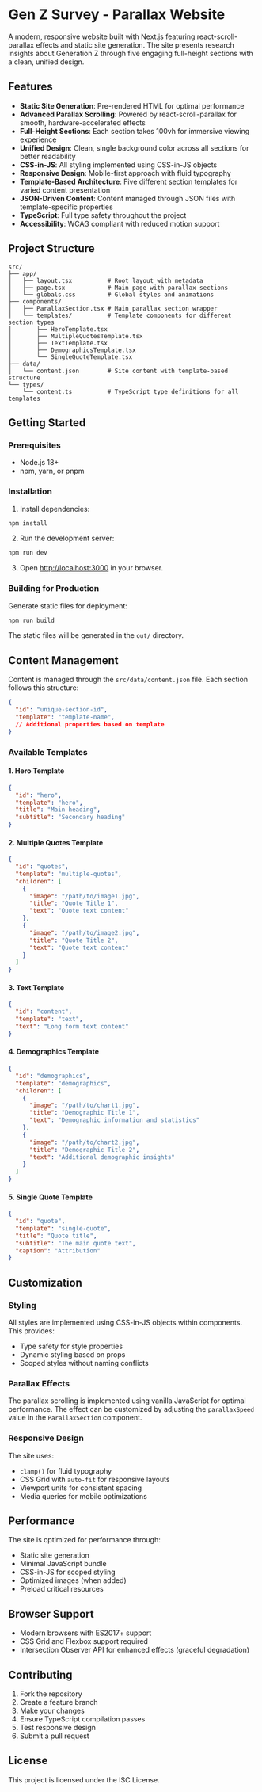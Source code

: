 # Gen Z Survey - Parallax Website

A modern, responsive website built with Next.js featuring react-scroll-parallax effects and static site generation. The site presents research insights about Generation Z through five engaging full-height sections with a clean, unified design.

## Features

- **Static Site Generation**: Pre-rendered HTML for optimal performance
- **Advanced Parallax Scrolling**: Powered by react-scroll-parallax for smooth, hardware-accelerated effects
- **Full-Height Sections**: Each section takes 100vh for immersive viewing experience
- **Unified Design**: Clean, single background color across all sections for better readability
- **CSS-in-JS**: All styling implemented using CSS-in-JS objects
- **Responsive Design**: Mobile-first approach with fluid typography
- **Template-Based Architecture**: Five different section templates for varied content presentation
- **JSON-Driven Content**: Content managed through JSON files with template-specific properties
- **TypeScript**: Full type safety throughout the project
- **Accessibility**: WCAG compliant with reduced motion support

## Project Structure

```
src/
├── app/
│   ├── layout.tsx          # Root layout with metadata
│   ├── page.tsx            # Main page with parallax sections
│   └── globals.css         # Global styles and animations
├── components/
│   ├── ParallaxSection.tsx # Main parallax section wrapper
│   └── templates/          # Template components for different section types
│       ├── HeroTemplate.tsx
│       ├── MultipleQuotesTemplate.tsx
│       ├── TextTemplate.tsx
│       ├── DemographicsTemplate.tsx
│       └── SingleQuoteTemplate.tsx
├── data/
│   └── content.json        # Site content with template-based structure
└── types/
    └── content.ts          # TypeScript type definitions for all templates
```

## Getting Started

### Prerequisites

- Node.js 18+ 
- npm, yarn, or pnpm

### Installation

1. Install dependencies:
```bash
npm install
```

2. Run the development server:
```bash
npm run dev
```

3. Open [http://localhost:3000](http://localhost:3000) in your browser.

### Building for Production

Generate static files for deployment:

```bash
npm run build
```

The static files will be generated in the `out/` directory.

## Content Management

Content is managed through the `src/data/content.json` file. Each section follows this structure:

```json
{
  "id": "unique-section-id",
  "template": "template-name",
  // Additional properties based on template
}
```

### Available Templates

#### 1. Hero Template
```json
{
  "id": "hero",
  "template": "hero",
  "title": "Main heading",
  "subtitle": "Secondary heading"
}
```

#### 2. Multiple Quotes Template
```json
{
  "id": "quotes",
  "template": "multiple-quotes",
  "children": [
    {
      "image": "/path/to/image1.jpg",
      "title": "Quote Title 1",
      "text": "Quote text content"
    },
    {
      "image": "/path/to/image2.jpg",
      "title": "Quote Title 2", 
      "text": "Quote text content"
    }
  ]
}
```

#### 3. Text Template
```json
{
  "id": "content",
  "template": "text",
  "text": "Long form text content"
}
```

#### 4. Demographics Template
```json
{
  "id": "demographics",
  "template": "demographics",
  "children": [
    {
      "image": "/path/to/chart1.jpg",
      "title": "Demographic Title 1",
      "text": "Demographic information and statistics"
    },
    {
      "image": "/path/to/chart2.jpg", 
      "title": "Demographic Title 2",
      "text": "Additional demographic insights"
    }
  ]
}
```

#### 5. Single Quote Template
```json
{
  "id": "quote",
  "template": "single-quote",
  "title": "Quote title",
  "subtitle": "The main quote text",
  "caption": "Attribution"
}
```

## Customization

### Styling
All styles are implemented using CSS-in-JS objects within components. This provides:
- Type safety for style properties
- Dynamic styling based on props
- Scoped styles without naming conflicts

### Parallax Effects
The parallax scrolling is implemented using vanilla JavaScript for optimal performance. The effect can be customized by adjusting the `parallaxSpeed` value in the `ParallaxSection` component.

### Responsive Design
The site uses:
- `clamp()` for fluid typography
- CSS Grid with `auto-fit` for responsive layouts
- Viewport units for consistent spacing
- Media queries for mobile optimizations

## Performance

The site is optimized for performance through:
- Static site generation
- Minimal JavaScript bundle
- CSS-in-JS for scoped styling
- Optimized images (when added)
- Preload critical resources

## Browser Support

- Modern browsers with ES2017+ support
- CSS Grid and Flexbox support required
- Intersection Observer API for enhanced effects (graceful degradation)

## Contributing

1. Fork the repository
2. Create a feature branch
3. Make your changes
4. Ensure TypeScript compilation passes
5. Test responsive design
6. Submit a pull request

## License

This project is licensed under the ISC License.
